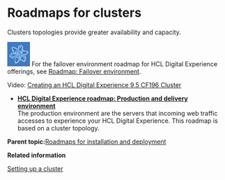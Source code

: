 # Roadmaps for clusters 

Clusters topologies provide greater availability and capacity.

![](../images/atom-icon.jpg) For the failover environment roadmap for HCL Digital Experience offerings, see [Roadmap: Failover environment](https://help.hcltechsw.com/digital-experience/8.5/install/rm_cluster_parent.html).

Video: [Creating an HCL Digital Experience 9.5 CF196 Cluster](https://www.youtube.com/watch?v=OQNdFcOIeWU)

-   **[HCL Digital Experience roadmap: Production and delivery environment](../install/rm_production_cluster.md)**  
The production environment are the servers that incoming web traffic accesses to experience your HCL Digital Experience. This roadmap is based on a cluster topology.

**Parent topic:**[Roadmaps for installation and deployment ](../install/rm_installation.md)

**Related information**  


[Setting up a cluster ](../config/config_cluster.md)

